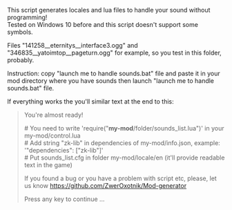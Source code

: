 This script generates locales and lua files to handle your sound without programming!\
Tested on Windows 10 before and this script doesn't support some symbols.

Files "141258__eternitys__interface3.ogg" and "346835__yatoimtop__pageturn.ogg" for example, so you test in this folder, probably.

Instruction: copy "launch me to handle sounds.bat" file and paste it in your mod directory where you have sounds then launch "launch me to handle sounds.bat" file.

If everything works the you'll similar text at the end to this:

>You're almost ready!
>
> \# You need to write 'require("__my-mod__/folder/sounds_list.lua")' in your my-mod/control.lua\
> \# Add string "zk-lib" in dependencies of my-mod/info.json, example: '"dependencies": ["zk-lib"]'\
> \# Put sounds_list.cfg in folder my-mod/locale/en (it'll provide readable text in the game)
>
> If you found a bug or you have a problem with script etc, please, let us know
> https://github.com/ZwerOxotnik/Mod-generator
>
>
> Press any key to continue ...
